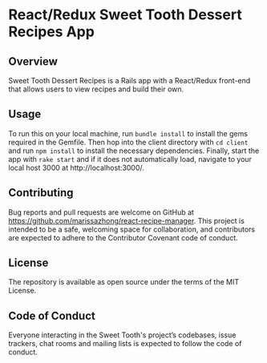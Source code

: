 # React/Redux Sweet Tooth Dessert Recipes App

## Overview

Sweet Tooth Dessert Recipes is a Rails app with a React/Redux front-end that allows users to view recipes and build their own.

## Usage

To run this on your local machine, run `bundle install` to install the gems required in the Gemfile. Then hop into the client directory with `cd client` and run `npm install` to install the necessary dependencies. Finally, start the app with `rake start` and if it does not automatically load, navigate to your local host 3000 at http://localhost:3000/. 


## Contributing
Bug reports and pull requests are welcome on GitHub at https://github.com/marissazhong/react-recipe-manager. This project is intended to be a safe, welcoming space for collaboration, and contributors are expected to adhere to the Contributor Covenant code of conduct.

## License
The repository is available as open source under the terms of the MIT License.

## Code of Conduct
Everyone interacting in the Sweet Tooth's project’s codebases, issue trackers, chat rooms and mailing lists is expected to follow the code of conduct.

